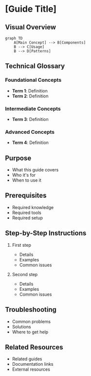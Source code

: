 # [Guide Title]

## Visual Overview
```mermaid
graph TD
    A[Main Concept] --> B[Components]
    B --> C[Usage]
    B --> D[Patterns]
```

## Technical Glossary
### Foundational Concepts
- **Term 1**: Definition
- **Term 2**: Definition

### Intermediate Concepts
- **Term 3**: Definition

### Advanced Concepts
- **Term 4**: Definition


## Purpose
- What this guide covers
- Who it's for
- When to use it

## Prerequisites
- Required knowledge
- Required tools
- Required setup

## Step-by-Step Instructions
1. First step
   - Details
   - Examples
   - Common issues

2. Second step
   - Details
   - Examples
   - Common issues

## Troubleshooting
- Common problems
- Solutions
- Where to get help

## Related Resources
- Related guides
- Documentation links
- External resources
